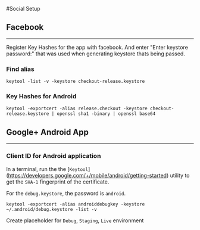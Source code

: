 #Social Setup

## Facebook
---

Register Key Hashes for the app with facebook. And enter "Enter keystore password:"
that was used when generating keystore thats being passed.

### Find alias
    keytool -list -v -keystore checkout-release.keystore

### Key Hashes for Android
    keytool -exportcert -alias release.checkout -keystore checkout-release.keystore | openssl sha1 -binary | openssl base64


## Google+ Android App
---

### Client ID for Android application

In a terminal, run the the [`Keytool`] (https://developers.google.com/+/mobile/android/getting-started)
utility to get the `SHA-1` fingerprint of the certificate.

For the `debug.keystore`, the password is `android`.

    keytool -exportcert -alias androiddebugkey -keystore ~/.android/debug.keystore -list -v

Create placeholder for `Debug`, `Staging`, `Live` environment
